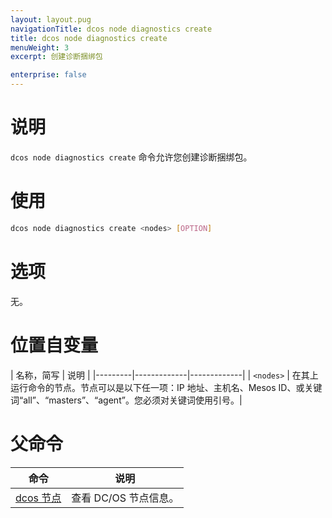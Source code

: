 ```yaml
---
layout: layout.pug
navigationTitle: dcos node diagnostics create
title: dcos node diagnostics create
menuWeight: 3
excerpt: 创建诊断捆绑包

enterprise: false
---
```




# 说明
`dcos node diagnostics create` 命令允许您创建诊断捆绑包。

# 使用

```bash
dcos node diagnostics create <nodes> [OPTION]
```

# 选项

无。

# 位置自变量

| 名称，简写 | 说明 |
|---------|-------------|-------------|
| `<nodes>` | 在其上运行命令的节点。节点可以是以下任一项：IP 地址、主机名、Mesos ID、或关键词“all”、“masters”、“agent”。您必须对关键词使用引号。|

# 父命令

| 命令 | 说明 |
|---------|-------------|
| [dcos 节点](/1.11/cli/command-reference/dcos-node/) | 查看 DC/OS 节点信息。|

